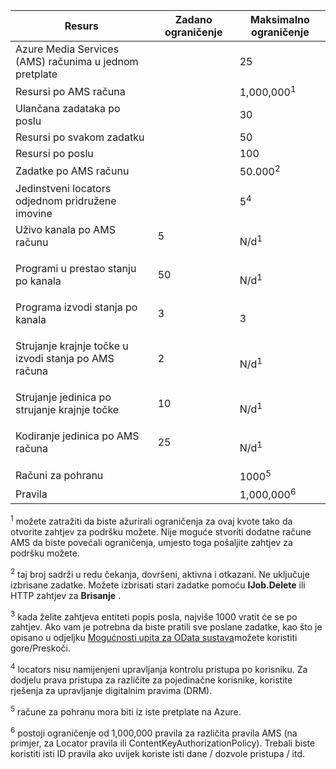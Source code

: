 Resurs|Zadano ograničenje|Maksimalno ograničenje
---|---|---
Azure Media Services (AMS) računima u jednom pretplate||25
Resursi po AMS računa||1,000,000<sup>1</sup>
Ulančana zadataka po poslu||30
Resursi po svakom zadatku||50
Resursi po poslu||100
Zadatke po AMS računu ||50.000<sup>2</sup>
Jedinstveni locators odjednom pridružene imovine||5<sup>4</sup>
Uživo kanala po AMS računu </p></td>|5</p></td>|N/d<sup>1</sup>
Programi u prestao stanju po kanala </p></td>|50</p></td>|N/d<sup>1</sup>
Programa izvodi stanja po kanala </p></td>|3</p></td>|3
Strujanje krajnje točke u izvodi stanja po AMS računa</p></td>|2</p></td>|N/d<sup>1</sup>
Strujanje jedinica po strujanje krajnje točke </p></td>|10 </p></td>|N/d<sup>1</sup>
Kodiranje jedinica po AMS računa </p></td>|25</p></td>|N/d<sup>1</sup>
Računi za pohranu | |1000<sup>5</sup>
Pravila || 1,000,000<sup>6</sup>

<sup>1</sup> možete zatražiti da biste ažurirali ograničenja za ovaj kvote tako da otvorite zahtjev za podršku možete. Nije moguće stvoriti dodatne račune AMS da biste povećali ograničenja, umjesto toga pošaljite zahtjev za podršku možete.

<sup>2</sup> taj broj sadrži u redu čekanja, dovršeni, aktivna i otkazani. Ne uključuje izbrisane zadatke. Možete izbrisati stari zadatke pomoću **IJob.Delete** ili HTTP zahtjev za **Brisanje** .

<sup>3</sup> kada želite zahtjeva entiteti popis posla, najviše 1000 vratit će se po zahtjev. Ako vam je potrebna da biste pratili sve poslane zadatke, kao što je opisano u odjeljku [Mogućnosti upita za OData sustava](http://msdn.microsoft.com/library/gg309461.aspx)možete koristiti gore/Preskoči.

<sup>4</sup> locators nisu namijenjeni upravljanja kontrolu pristupa po korisniku. Za dodjelu prava pristupa za različite za pojedinačne korisnike, koristite rješenja za upravljanje digitalnim pravima (DRM).

<sup>5</sup> račune za pohranu mora biti iz iste pretplate na Azure.

<sup>6</sup> postoji ograničenje od 1,000,000 pravila za različita pravila AMS (na primjer, za Locator pravila ili ContentKeyAuthorizationPolicy). Trebali biste koristiti isti ID pravila ako uvijek koriste isti dane / dozvole pristupa / itd.
